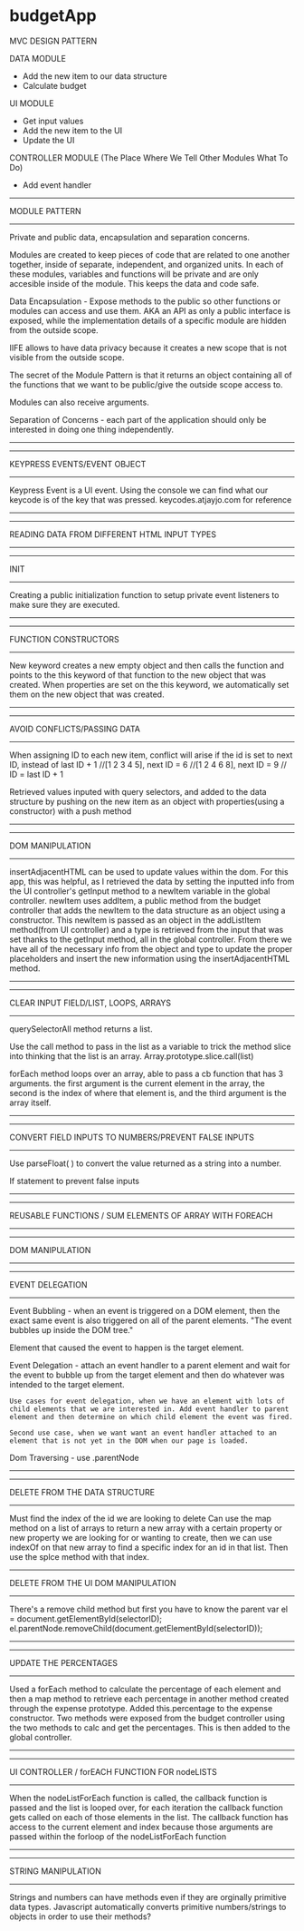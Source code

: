 # budgetApp

MVC DESIGN PATTERN

DATA MODULE

- Add the new item to our data structure
- Calculate budget

UI MODULE

- Get input values
- Add the new item to the UI
- Update the UI

CONTROLLER MODULE (The Place Where We Tell Other Modules What To Do)

- Add event handler

---

MODULE PATTERN

---

Private and public data, encapsulation and separation concerns.

Modules are created to keep pieces of code that are related to one another together, inside of separate, independent, and organized units. In each of these modules, variables and functions will be private and are only accesible inside of the module. This keeps the data and code safe.

Data Encapsulation - Expose methods to the public so other functions or modules can access and use them. AKA an API as only a public interface is exposed, while the implementation details of a specific module are hidden from the outside scope.

IIFE allows to have data privacy because it creates a new scope that is not visible from the outside scope.

The secret of the Module Pattern is that it returns an object containing all
of the functions that we want to be public/give the outside scope access to.

Modules can also receive arguments.

Separation of Concerns - each part of the application should only be interested
in doing one thing independently.

---

---

KEYPRESS EVENTS/EVENT OBJECT

---

Keypress Event is a UI event.
Using the console we can find what our keycode is of the key that was pressed.
keycodes.atjayjo.com for reference

---

---

READING DATA FROM DIFFERENT HTML INPUT TYPES

---

---

INIT

---

Creating a public initialization function to setup private event listeners to make sure they are executed.

---

---

FUNCTION CONSTRUCTORS

---

New keyword creates a new empty object and then calls the function and points to the this keyword of that function to the new object that was created. When properties are set on the this keyword, we automatically set them on the new object that was created.

---

---

AVOID CONFLICTS/PASSING DATA

---

When assigning ID to each new item, conflict will arise if the id is set to next ID, instead of last ID + 1
//[1 2 3 4 5], next ID = 6
//[1 2 4 6 8], next ID = 9
// ID = last ID + 1

Retrieved values inputed with query selectors, and added to the data structure by pushing on the new item as an object with properties(using a constructor) with a push method

---

---

DOM MANIPULATION

---

insertAdjacentHTML can be used to update values within the dom. For this app, this was helpful, as I retrieved the data by setting the inputted info from the UI controller's getInput method to a newItem variable in the global controller. newItem uses addItem, a public method from the budget controller that adds the newItem to the data structure as an object using a constructor. This newItem is passed as an object in the addListItem method(from UI controller) and a type is retrieved from the input that was set thanks to the getInput method, all in the global controller. From there we have all of the necessary info from the object and type to update the proper placeholders and insert the new information using the insertAdjacentHTML method.

---

---

CLEAR INPUT FIELD/LIST, LOOPS, ARRAYS

---

querySelectorAll method returns a list.

Use the call method to pass in the list as a variable to trick the method slice into thinking that the list is an array.
Array.prototype.slice.call(list)

forEach method loops over an array, able to pass a cb function that has 3 arguments. the first argument is the current element in the array, the second is the index of where that element is, and the third argument is the array itself.

---

---

CONVERT FIELD INPUTS TO NUMBERS/PREVENT FALSE INPUTS

---

Use parseFloat( ) to convert the value returned as a string into a number.

If statement to prevent false inputs

---

---

REUSABLE FUNCTIONS / SUM ELEMENTS OF ARRAY WITH FOREACH

---

---

DOM MANIPULATION

---

---

EVENT DELEGATION

---

Event Bubbling - when an event is triggered on a DOM element, then the exact same event is also triggered on all of the parent elements. "The event bubbles up inside the DOM tree."

Element that caused the event to happen is the target element.

Event Delegation - attach an event handler to a parent element and wait for the event to bubble up from the target element and then do whatever was intended to the target element.

    Use cases for event delegation, when we have an element with lots of child elements that we are interested in. Add event handler to parent element and then determine on which child element the event was fired.

    Second use case, when we want want an event handler attached to an element that is not yet in the DOM when our page is loaded.

Dom Traversing - use .parentNode

---

---

DELETE FROM THE DATA STRUCTURE

---

Must find the index of the id we are looking to delete
Can use the map method on a list of arrays to return a new array with a certain property or new property we are looking for or wanting to create, then we can use indexOf on that new array to find a specific index for an id in that list.
Then use the splce method with that index.

---

DELETE FROM THE UI DOM MANIPULATION

---

There's a remove child method but first you have to know the parent
var el = document.getElementById(selectorID);
el.parentNode.removeChild(document.getElementById(selectorID));

---

---

UPDATE THE PERCENTAGES

---

Used a forEach method to calculate the percentage of each element and then a map method to retrieve each percentage in another method created through the expense prototype.
Added this.percentage to the expense constructor.
Two methods were exposed from the budget controller using the two methods to calc and get the percentages. This is then added to the global controller.

---

---

UI CONTROLLER / forEACH FUNCTION FOR nodeLISTS

---

When the nodeListForEach function is called, the callback function is passed and the list is looped over, for each iteration the callback function gets called on each of those elements in the list.
The callback function has access to the current element and index because those arguments are passed within the forloop of the nodeListForEach function

---

---

STRING MANIPULATION

---

Strings and numbers can have methods even if they are orginally primitive data types. Javascript automatically converts primitive numbers/strings to objects in order to use their methods?

